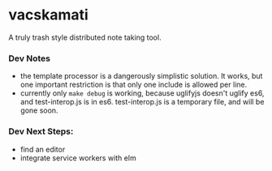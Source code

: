 # vacskamati

A truly trash style distributed note taking tool.


### Dev Notes

- the template processor is a dangerously simplistic solution. It works, but one important restriction is that
  only one include is allowed per line.
- currently only `make debug` is working, because uglifyjs doesn't uglify es6, and test-interop.js is in es6.
  test-interop.js is a temporary file, and will be gone soon.
 

### Dev Next Steps:

- find an editor
- integrate service workers with elm
